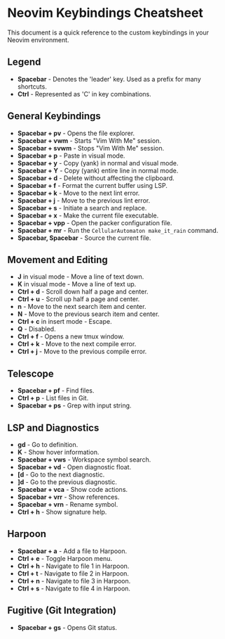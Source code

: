 # Neovim Keybindings Cheatsheet

This document is a quick reference to the custom keybindings in your Neovim environment.

## Legend

- **Spacebar** - Denotes the 'leader' key. Used as a prefix for many shortcuts.
- **Ctrl** - Represented as 'C' in key combinations.

## General Keybindings

- **Spacebar + pv** - Opens the file explorer.
- **Spacebar + vwm** - Starts "Vim With Me" session.
- **Spacebar + svwm** - Stops "Vim With Me" session.
- **Spacebar + p** - Paste in visual mode.
- **Spacebar + y** - Copy (yank) in normal and visual mode.
- **Spacebar + Y** - Copy (yank) entire line in normal mode.
- **Spacebar + d** - Delete without affecting the clipboard.
- **Spacebar + f** - Format the current buffer using LSP.
- **Spacebar + k** - Move to the next lint error.
- **Spacebar + j** - Move to the previous lint error.
- **Spacebar + s** - Initiate a search and replace.
- **Spacebar + x** - Make the current file executable.
- **Spacebar + vpp** - Open the packer configuration file.
- **Spacebar + mr** - Run the `CellularAutomaton make_it_rain` command.
- **Spacebar, Spacebar** - Source the current file.

## Movement and Editing

- **J** in visual mode - Move a line of text down.
- **K** in visual mode - Move a line of text up.
- **Ctrl + d** - Scroll down half a page and center.
- **Ctrl + u** - Scroll up half a page and center.
- **n** - Move to the next search item and center.
- **N** - Move to the previous search item and center.
- **Ctrl + c** in insert mode - Escape.
- **Q** - Disabled.
- **Ctrl + f** - Opens a new tmux window.
- **Ctrl + k** - Move to the next compile error.
- **Ctrl + j** - Move to the previous compile error.

## Telescope

- **Spacebar + pf** - Find files.
- **Ctrl + p** - List files in Git.
- **Spacebar + ps** - Grep with input string.

## LSP and Diagnostics

- **gd** - Go to definition.
- **K** - Show hover information.
- **Spacebar + vws** - Workspace symbol search.
- **Spacebar + vd** - Open diagnostic float.
- **[d** - Go to the next diagnostic.
- **]d** - Go to the previous diagnostic.
- **Spacebar + vca** - Show code actions.
- **Spacebar + vrr** - Show references.
- **Spacebar + vrn** - Rename symbol.
- **Ctrl + h** - Show signature help.

## Harpoon

- **Spacebar + a** - Add a file to Harpoon.
- **Ctrl + e** - Toggle Harpoon menu.
- **Ctrl + h** - Navigate to file 1 in Harpoon.
- **Ctrl + t** - Navigate to file 2 in Harpoon.
- **Ctrl + n** - Navigate to file 3 in Harpoon.
- **Ctrl + s** - Navigate to file 4 in Harpoon.

## Fugitive (Git Integration)

- **Spacebar + gs** - Opens Git status.
